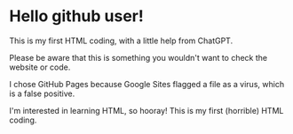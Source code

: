 # Hello github user!
This is my first HTML coding, with a little help from ChatGPT. 

Please be aware that this is something you wouldn't want to check the website or code. 

I chose GitHub Pages because Google Sites flagged a file as a virus, which is a false positive. 

I'm interested in learning HTML, so hooray! This is my first (horrible) HTML coding.
